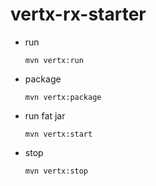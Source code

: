 # vertx-rx-starter

- run

    ```shell
    mvn vertx:run
    ```

- package

    ```shell
    mvn vertx:package
    ```

- run fat jar

    ```shell
    mvn vertx:start
    ```

- stop

    ```shell
    mvn vertx:stop
    ```